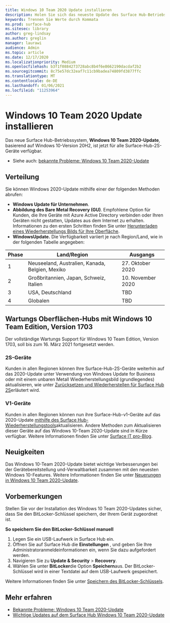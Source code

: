 ```yaml
---
title: Windows 10 Team 2020 Update installieren
description: Holen Sie sich das neueste Update des Surface Hub-Betriebssystems, Windows 10 Team 2020-Update.
keywords: Trennen Sie Werte durch Kommata
ms.prod: surface-hub
ms.sitesec: library
author: greg-lindsay
ms.author: greglin
manager: laurawi
audience: Admin
ms.topic: article
ms.date: 12/17/2020
ms.localizationpriority: Medium
ms.openlocfilehash: b3f1f0884273728abc8b4f6e8662190dacdaf2b2
ms.sourcegitcommit: 8c75e57dc32eaf7c11cb9badea74809fd3877ffc
ms.translationtype: MT
ms.contentlocale: de-DE
ms.lasthandoff: 01/06/2021
ms.locfileid: "11253964"
---
```

# Windows 10 Team 2020 Update installieren 

Das neue Surface Hub-Betriebssystem, **Windows 10 Team 2020-Update**, basierend auf Windows 10-Version 20H2, ist jetzt für alle Surface-Hub-2S-Geräte verfügbar.  

- Siehe auch: [bekannte Probleme: Windows 10 Team 2020-Update](surface-hub-2020-update.md)

## Verteilung

Sie können Windows 2020-Update mithilfe einer der folgenden Methoden abrufen:

- **Windows Update für Unternehmen**.
- **Abbildung des Bare Metal Recovery (GU)**. Empfohlene Option für Kunden, die Ihre Geräte mit Azure Active Directory verbinden oder Ihren Geräten nicht gestatten, Updates aus dem Internet zu erhalten. Informationen zu den ersten Schritten finden Sie unter [Herunterladen eines Wiederherstellungs Bilds für Ihre Oberfläche](https://support.microsoft.com/surfacerecoveryimage).
- **WindowsUpdate.** Die Verfügbarkeit variiert je nach Region/Land, wie in der folgenden Tabelle angegeben:

| Phase | Land/Region                         | Ausgangs          |
| ----- | -------------------------------------- | ----------------- |
| 1     | Neuseeland, Australien, Kanada, Belgien, Mexiko | 27. Oktober 2020  |
| 2     | Großbritannien, Japan, Schweiz, Italien          | 10. November 2020 |
| 3     | USA, Deutschland                            | TBD |
| 4     | Globalen                                 | TBD  |

## Wartungs Oberflächen-Hubs mit Windows 10 Team Edition, Version 1703 

Der vollständige Wartungs Support für Windows 10 Team Edition, Version 1703, soll bis zum 16. März 2021 fortgesetzt werden.

### 2S-Geräte 

Kunden in allen Regionen können Ihre Surface-Hub-2S-Geräte weiterhin auf das 2020-Update unter Verwendung von Windows Update for Business oder mit einem unbaren Metall Wiederherstellungsbild (grundlegendes) aktualisieren, wie unter [Zurücksetzen und Wiederherstellen für Surface Hub 2S](surface-hub-2s-recover-reset.md)erläutert wird.

### V1-Geräte 

Kunden in allen Regionen können nun ihre Surface-Hub-v1-Geräte auf das 2020-Update [mithilfe des Surface Hub-Wiederherstellungstools](surface-hub-recovery-tool.md)aktualisieren. Andere Methoden zum Aktualisieren dieser Geräte auf das Windows 10-Team 2020-Update sind in Kürze verfügbar. Weitere Informationen finden Sie unter [Surface IT pro-Blog](https://techcommunity.microsoft.com/t5/surface-it-pro-blog/surface-hub-windows-10-team-2020-update/ba-p/2000144).
 
## Neuigkeiten 

Das Windows 10-Team 2020-Update bietet wichtige Verbesserungen bei der Gerätebereitstellung und-Verwaltbarkeit zusammen mit den neuesten Windows 10-Features. Weitere Informationen finden Sie unter [Neuerungen in Windows 10 Team 2020-Update](surface-hub-2020-update-whats-new.md).
 
## Vorbemerkungen

Stellen Sie vor der Installation des Windows 10 Team 2020-Updates sicher, dass Sie den BitLocker-Schlüssel speichern, der Ihrem Gerät zugeordnet ist. 

**So speichern Sie den BitLocker-Schlüssel manuell**

1. Legen Sie ein USB-Laufwerk in Surface Hub ein.
2. Öffnen Sie auf Surface Hub die **Einstellungen** , und geben Sie Ihre Administratoranmeldeinformationen ein, wenn Sie dazu aufgefordert werden.
3. Navigieren Sie zu **Update & Security**  >  **Recovery**.
4. Wählen Sie unter **BitLocker**die Option **Speichern**aus. Der BitLocker-Schlüssel wird in einer Textdatei auf dem USB-Laufwerk gespeichert.

Weitere Informationen finden Sie unter [Speichern des BitLocker-Schlüssels](save-bitlocker-key-surface-hub.md).

## Mehr erfahren

- [Bekannte Probleme: Windows 10 Team 2020-Update](surface-hub-2020-update.md)
- [Wichtige Updates auf dem Surface Hub Windows 10 Team 2020-Update](https://techcommunity.microsoft.com/t5/surface-it-pro-blog/important-updates-on-the-surface-hub-windows-10-team-2020-update/ba-p/1960897)
